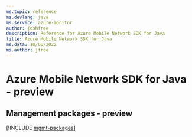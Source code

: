 ```yaml
---
ms.topic: reference
ms.devlang: java
ms.service: azure-monitor
author: joshfree
description: Reference for Azure Mobile Network SDK for Java
title: Azure Mobile Network SDK for Java
ms.data: 10/06/2022
ms.author: jfree
---
```

# Azure Mobile Network SDK for Java - preview

## Management packages - preview
[!INCLUDE [mgmt-packages](mobile-network-mgmt-index.md)]